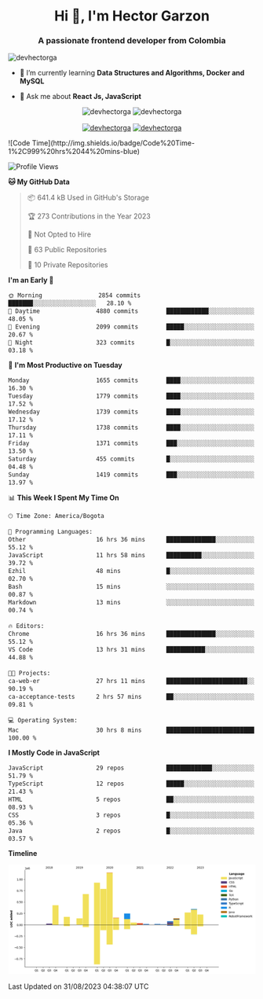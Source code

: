 <h1 align="center">Hi 👋, I'm Hector Garzon</h1>
<h3 align="center">A passionate frontend developer from Colombia</h3>

<p align="left"> <img src="https://komarev.com/ghpvc/?username=devhectorga" alt="devhectorga" /> </p>

- 🌱 I’m currently learning **Data Structures and Algorithms, Docker and MySQL**

- 💬 Ask me about **React Js, JavaScript**

<p align="center"> <img src="https://github-readme-stats.vercel.app/api?username=devhectorga&count_private=true&show_icons=true" alt="devhectorga" /> <img src="https://github-readme-stats.vercel.app/api/top-langs/?username=devhectorga&layout=compact" alt="devhectorga" /></p>

<p align="center">
<a href="https://twitter.com/devhectorga" target="blank"><img align="center" src="https://cdn.jsdelivr.net/npm/simple-icons@3.0.1/icons/twitter.svg" alt="devhectorga" height="20" width="20" /></a>
<a href="https://linkedin.com/in/devhectorga" target="blank"><img align="center" src="https://cdn.jsdelivr.net/npm/simple-icons@3.0.1/icons/linkedin.svg" alt="devhectorga" height="20" width="20" /></a>
</p>
<!--START_SECTION:waka-->
![Code Time](http://img.shields.io/badge/Code%20Time-1%2C999%20hrs%2044%20mins-blue)

![Profile Views](http://img.shields.io/badge/Profile%20Views-0-blue)

**🐱 My GitHub Data** 

> 📦 641.4 kB Used in GitHub's Storage 
 > 
> 🏆 273 Contributions in the Year 2023
 > 
> 🚫 Not Opted to Hire
 > 
> 📜 63 Public Repositories 
 > 
> 🔑 10 Private Repositories 
 > 
**I'm an Early 🐤** 

```text
🌞 Morning                2854 commits        ███████░░░░░░░░░░░░░░░░░░   28.10 % 
🌆 Daytime                4880 commits        ████████████░░░░░░░░░░░░░   48.05 % 
🌃 Evening                2099 commits        █████░░░░░░░░░░░░░░░░░░░░   20.67 % 
🌙 Night                  323 commits         █░░░░░░░░░░░░░░░░░░░░░░░░   03.18 % 
```
📅 **I'm Most Productive on Tuesday** 

```text
Monday                   1655 commits        ████░░░░░░░░░░░░░░░░░░░░░   16.30 % 
Tuesday                  1779 commits        ████░░░░░░░░░░░░░░░░░░░░░   17.52 % 
Wednesday                1739 commits        ████░░░░░░░░░░░░░░░░░░░░░   17.12 % 
Thursday                 1738 commits        ████░░░░░░░░░░░░░░░░░░░░░   17.11 % 
Friday                   1371 commits        ███░░░░░░░░░░░░░░░░░░░░░░   13.50 % 
Saturday                 455 commits         █░░░░░░░░░░░░░░░░░░░░░░░░   04.48 % 
Sunday                   1419 commits        ███░░░░░░░░░░░░░░░░░░░░░░   13.97 % 
```


📊 **This Week I Spent My Time On** 

```text
🕑︎ Time Zone: America/Bogota

💬 Programming Languages: 
Other                    16 hrs 36 mins      ██████████████░░░░░░░░░░░   55.12 % 
JavaScript               11 hrs 58 mins      ██████████░░░░░░░░░░░░░░░   39.72 % 
Ezhil                    48 mins             █░░░░░░░░░░░░░░░░░░░░░░░░   02.70 % 
Bash                     15 mins             ░░░░░░░░░░░░░░░░░░░░░░░░░   00.87 % 
Markdown                 13 mins             ░░░░░░░░░░░░░░░░░░░░░░░░░   00.74 % 

🔥 Editors: 
Chrome                   16 hrs 36 mins      ██████████████░░░░░░░░░░░   55.12 % 
VS Code                  13 hrs 31 mins      ███████████░░░░░░░░░░░░░░   44.88 % 

🐱‍💻 Projects: 
ca-web-er                27 hrs 11 mins      ███████████████████████░░   90.19 % 
ca-acceptance-tests      2 hrs 57 mins       ██░░░░░░░░░░░░░░░░░░░░░░░   09.81 % 

💻 Operating System: 
Mac                      30 hrs 8 mins       █████████████████████████   100.00 % 
```

**I Mostly Code in JavaScript** 

```text
JavaScript               29 repos            █████████████░░░░░░░░░░░░   51.79 % 
TypeScript               12 repos            █████░░░░░░░░░░░░░░░░░░░░   21.43 % 
HTML                     5 repos             ██░░░░░░░░░░░░░░░░░░░░░░░   08.93 % 
CSS                      3 repos             █░░░░░░░░░░░░░░░░░░░░░░░░   05.36 % 
Java                     2 repos             █░░░░░░░░░░░░░░░░░░░░░░░░   03.57 % 
```



**Timeline**

![Lines of Code chart](https://raw.githubusercontent.com/devHectorGa/devHectorGa/master/assets/bar_graph.png)


 Last Updated on 31/08/2023 04:38:07 UTC
<!--END_SECTION:waka-->
